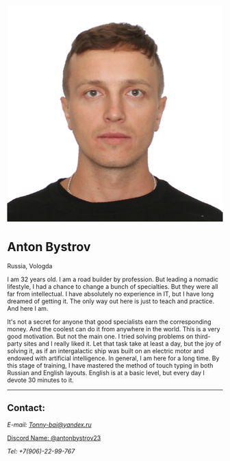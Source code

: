 ![photo](/img/Anton.jpg)
# **Anton Bystrov**
>
Russia, Vologda
>
I am 32 years old. I am a road builder by profession. But leading a nomadic lifestyle, I had a chance to change a bunch of specialties. But they were all far from intellectual.
I have absolutely no experience in IT, but I have long dreamed of getting it. The only way out here is just to teach and practice. And here I am.
>
It's not a secret for anyone that good specialists earn the corresponding money. And the coolest can do it from anywhere in the world. This is a very good motivation. But not the main one.
I tried solving problems on third-party sites and I really liked it. Let that task take at least a day, but the joy of solving it, as if an intergalactic ship was built on an electric motor and endowed with artificial intelligence. In general, I am here for a long time.
By this stage of training, I have mastered the method of touch typing in both Russian and English layouts.
English is at a basic level, but every day I devote 30 minutes to it.
___

## Contact:
>
*E-mail: Tonny-bai@yandex.ru*
>
[Discord Name: @antonbystrov23](https://discord.com/channels/@antonbystrov23)
>
*Tel: +7(906)-22-99-767*
